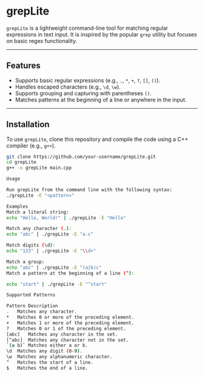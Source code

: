 
# **grepLite**

`grepLite` is a lightweight command-line tool for matching regular expressions in text input. It is inspired by the popular `grep` utility but focuses on basic regex functionality.

---

## **Features**
- Supports basic regular expressions (e.g., `.`, `*`, `+`, `?`, `[]`, `()`).
- Handles escaped characters (e.g., `\d`, `\w`).
- Supports grouping and capturing with parentheses `()`.
- Matches patterns at the beginning of a line or anywhere in the input.

---

## **Installation**
To use `grepLite`, clone this repository and compile the code using a C++ compiler (e.g., `g++`).

```bash
git clone https://github.com/your-username/grepLite.git
cd grepLite
g++ -o grepLite main.cpp

Usage

Run grepLite from the command line with the following syntax:
./grepLite -E "<pattern>"

Examples
Match a literal string:
echo "Hello, World!" | ./grepLite -E "Hello"

Match any character (.):
echo "abc" | ./grepLite -E "a.c"

Match digits (\d):
echo "123" | ./grepLite -E "\\d+"

Match a group:
echo "abc" | ./grepLite -E "(a|b)c"
Match a pattern at the beginning of a line (^):

echo "start" | ./grepLite -E "^start"

Supported Patterns

Pattern	Description
.	Matches any character.
*	Matches 0 or more of the preceding element.
+	Matches 1 or more of the preceding element.
?	Matches 0 or 1 of the preceding element.
[abc]	Matches any character in the set.
[^abc]	Matches any character not in the set.
`(a	b)`	Matches either a or b.
\d	Matches any digit (0-9).
\w	Matches any alphanumeric character.
^	Matches the start of a line.
$	Matches the end of a line.
